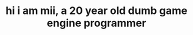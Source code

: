 <!-- Dark theme aesthetic README -->
<div align="center">
  <h1>hi i am mii, a 20 year old dumb game engine programmer</h1>
</div>

<br>

